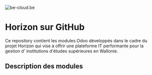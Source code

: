 ![be-cloud.be](http://www.be-cloud.be/images/logo-226x110.png)

# Horizon sur GitHub

Ce repository contient les modules Odoo développés dans le cadre du projet 
Horizon qui vise à offrir une plateforme IT performante pour la gestion d'
institutions d'études supérieures en Wallonie.

## Description des modules

